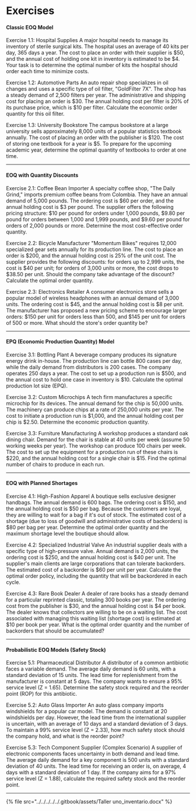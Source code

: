 # Exercises

#### Classic EOQ Model

Exercise 1.1: Hospital Supplies A major hospital needs to manage its inventory of sterile surgical kits. The hospital uses an average of 40 kits per day, 365 days a year. The cost to place an order with their supplier is $50, and the annual cost of holding one kit in inventory is estimated to be $4. Your task is to determine the optimal number of kits the hospital should order each time to minimize costs.

Exercise 1.2: Automotive Parts An auto repair shop specializes in oil changes and uses a specific type of oil filter, "GoldFilter 7X". The shop has a steady demand of 2,500 filters per year. The administrative and shipping cost for placing an order is $30. The annual holding cost per filter is 20% of its purchase price, which is $10 per filter. Calculate the economic order quantity for this oil filter.

Exercise 1.3: University Bookstore The campus bookstore at a large university sells approximately 8,000 units of a popular statistics textbook annually. The cost of placing an order with the publisher is $120. The cost of storing one textbook for a year is $5. To prepare for the upcoming academic year, determine the optimal quantity of textbooks to order at one time.

***

#### EOQ with Quantity Discounts

Exercise 2.1: Coffee Bean Importer A specialty coffee shop, "The Daily Grind," imports premium coffee beans from Colombia. They have an annual demand of 5,000 pounds. The ordering cost is $60 per order, and the annual holding cost is $3 per pound. The supplier offers the following pricing structure: $10 per pound for orders under 1,000 pounds, $9.80 per pound for orders between 1,000 and 1,999 pounds, and $9.60 per pound for orders of 2,000 pounds or more. Determine the most cost-effective order quantity.

Exercise 2.2: Bicycle Manufacturer "Momentum Bikes" requires 12,000 specialized gear sets annually for its production line. The cost to place an order is $200, and the annual holding cost is 25% of the unit cost. The supplier provides the following discounts: for orders up to 2,999 units, the cost is $40 per unit; for orders of 3,000 units or more, the cost drops to $38.50 per unit. Should the company take advantage of the discount? Calculate the optimal order quantity.

Exercise 2.3: Electronics Retailer A consumer electronics store sells a popular model of wireless headphones with an annual demand of 3,000 units. The ordering cost is $45, and the annual holding cost is $8 per unit. The manufacturer has proposed a new pricing scheme to encourage larger orders: $150 per unit for orders less than 500, and $145 per unit for orders of 500 or more. What should the store's order quantity be?

***

#### EPQ (Economic Production Quantity) Model

Exercise 3.1: Bottling Plant A beverage company produces its signature energy drink in-house. The production line can bottle 800 cases per day, while the daily demand from distributors is 200 cases. The company operates 250 days a year. The cost to set up a production run is $500, and the annual cost to hold one case in inventory is $10. Calculate the optimal production lot size (EPQ).

Exercise 3.2: Custom Microchips A tech firm manufactures a specific microchip for its devices. The annual demand for the chip is 50,000 units. The machinery can produce chips at a rate of 250,000 units per year. The cost to initiate a production run is $1,000, and the annual holding cost per chip is $2.50. Determine the economic production quantity.

Exercise 3.3: Furniture Manufacturing A workshop produces a standard oak dining chair. Demand for the chair is stable at 40 units per week (assume 50 working weeks per year). The workshop can produce 100 chairs per week. The cost to set up the equipment for a production run of these chairs is $220, and the annual holding cost for a single chair is $15. Find the optimal number of chairs to produce in each run.

***

#### EOQ with Planned Shortages

Exercise 4.1: High-Fashion Apparel A boutique sells exclusive designer handbags. The annual demand is 600 bags. The ordering cost is $150, and the annual holding cost is $50 per bag. Because the customers are loyal, they are willing to wait for a bag if it's out of stock. The estimated cost of a shortage (due to loss of goodwill and administrative costs of backorders) is $80 per bag per year. Determine the optimal order quantity and the maximum shortage level the boutique should allow.

Exercise 4.2: Specialized Industrial Valve An industrial supplier deals with a specific type of high-pressure valve. Annual demand is 2,000 units, the ordering cost is $250, and the annual holding cost is $40 per unit. The supplier's main clients are large corporations that can tolerate backorders. The estimated cost of a backorder is $60 per unit per year. Calculate the optimal order policy, including the quantity that will be backordered in each cycle.

Exercise 4.3: Rare Book Dealer A dealer of rare books has a steady demand for a particular reprinted classic, totaling 300 books per year. The ordering cost from the publisher is $30, and the annual holding cost is $4 per book. The dealer knows that collectors are willing to be on a waiting list. The cost associated with managing this waiting list (shortage cost) is estimated at $10 per book per year. What is the optimal order quantity and the number of backorders that should be accumulated?

***

#### Probabilistic EOQ Models (Safety Stock)

Exercise 5.1: Pharmaceutical Distributor A distributor of a common antibiotic faces a variable demand. The average daily demand is 60 units, with a standard deviation of 15 units. The lead time for replenishment from the manufacturer is constant at 5 days. The company wants to ensure a 95% service level (Z = 1.65). Determine the safety stock required and the reorder point (ROP) for this antibiotic.

Exercise 5.2: Auto Glass Importer An auto glass company imports windshields for a popular car model. The demand is constant at 20 windshields per day. However, the lead time from the international supplier is uncertain, with an average of 10 days and a standard deviation of 3 days. To maintain a 99% service level (Z = 2.33), how much safety stock should the company hold, and what is the reorder point?

Exercise 5.3: Tech Component Supplier (Complex Scenario) A supplier of electronic components faces uncertainty in both demand and lead time. The average daily demand for a key component is 500 units with a standard deviation of 40 units. The lead time for receiving an order is, on average, 4 days with a standard deviation of 1 day. If the company aims for a 97% service level (Z = 1.88), calculate the required safety stock and the reorder point.

***

{% file src="../../../../../.gitbook/assets/Taller uno_inventario.docx" %}
